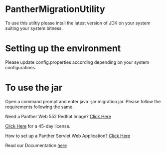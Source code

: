 # PantherMigrationUtility

To use this utiltiy please intall the latest version of JDK on your system suiting your system bitness.

# Setting up the environment

Please update config.properties according depending on your system configurations.

# To use the jar

Open a command prompt and enter java -jar migration.jar. Please follow the requirements following the same.

Need a Panther Web 552 Redhat Image? [Click Here](https://hub.docker.com/r/prolificspanther/pantherweb "Named link title") 

[Click Here](https://prolifics.com/panther-trial-license-request/ "Named link title") for a 45-day license.

How to set up a Panther Servlet Web Application? [Click Here](https://github.com/ProlificsPanther/PantherWeb/releases "Named link title")

Read our Documentation [here](https://docs.prolifics.com)
